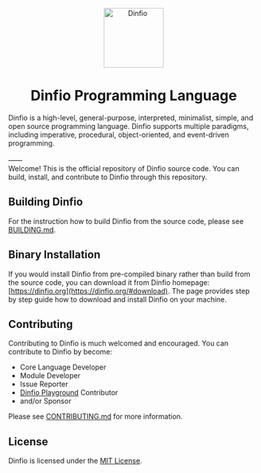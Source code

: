 <p align="center">
    <img src="https://dinfio.org/images/fio.png" alt="Dinfio" height="120px">
    <h1 align="center">Dinfio Programming Language</h1>
</p>

Dinfio is a high-level, general-purpose, interpreted, minimalist, simple, and open source programming language. Dinfio supports multiple paradigms, including imperative, procedural, object-oriented, and event-driven programming.
<br><br>&mdash;&mdash;<br>
Welcome! This is the official repository of Dinfio source code. You can build, install, and contribute to Dinfio through this repository.

## Building Dinfio

For the instruction how to build Dinfio from the source code, please see [BUILDING.md](BUILDING.md).

## Binary Installation

If you would install Dinfio from pre-compiled binary rather than build from the source code, you can download it from Dinfio homepage: [https://dinfio.org](https://dinfio.org/#download). The page provides step by step guide how to download and install Dinfio on your machine.

## Contributing

Contributing to Dinfio is much welcomed and encouraged. You can contribute to Dinfio by become:
- Core Language Developer
- Module Developer
- Issue Reporter
- [Dinfio Playground](https://dinfio.org/playground/) Contributor
- and/or Sponsor

Please see [CONTRIBUTING.md](CONTRIBUTING.md) for more information.

## License

Dinfio is licensed under the [MIT License](LICENSE).